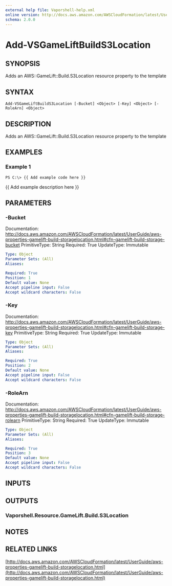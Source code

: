 ```yaml
---
external help file: Vaporshell-help.xml
online version: http://docs.aws.amazon.com/AWSCloudFormation/latest/UserGuide/aws-properties-gamelift-build-storagelocation.html
schema: 2.0.0
---
```


# Add-VSGameLiftBuildS3Location

## SYNOPSIS
Adds an AWS::GameLift::Build.S3Location resource property to the template

## SYNTAX

```
Add-VSGameLiftBuildS3Location [-Bucket] <Object> [-Key] <Object> [-RoleArn] <Object>
```

## DESCRIPTION
Adds an AWS::GameLift::Build.S3Location resource property to the template

## EXAMPLES

### Example 1
```
PS C:\> {{ Add example code here }}
```

{{ Add example description here }}

## PARAMETERS

### -Bucket
Documentation: http://docs.aws.amazon.com/AWSCloudFormation/latest/UserGuide/aws-properties-gamelift-build-storagelocation.html#cfn-gamelift-build-storage-bucket
PrimitiveType: String
Required: True
UpdateType: Immutable

```yaml
Type: Object
Parameter Sets: (All)
Aliases: 

Required: True
Position: 1
Default value: None
Accept pipeline input: False
Accept wildcard characters: False
```

### -Key
Documentation: http://docs.aws.amazon.com/AWSCloudFormation/latest/UserGuide/aws-properties-gamelift-build-storagelocation.html#cfn-gamelift-build-storage-key
PrimitiveType: String
Required: True
UpdateType: Immutable

```yaml
Type: Object
Parameter Sets: (All)
Aliases: 

Required: True
Position: 2
Default value: None
Accept pipeline input: False
Accept wildcard characters: False
```

### -RoleArn
Documentation: http://docs.aws.amazon.com/AWSCloudFormation/latest/UserGuide/aws-properties-gamelift-build-storagelocation.html#cfn-gamelift-build-storage-rolearn
PrimitiveType: String
Required: True
UpdateType: Immutable

```yaml
Type: Object
Parameter Sets: (All)
Aliases: 

Required: True
Position: 3
Default value: None
Accept pipeline input: False
Accept wildcard characters: False
```

## INPUTS

## OUTPUTS

### Vaporshell.Resource.GameLift.Build.S3Location

## NOTES

## RELATED LINKS

[http://docs.aws.amazon.com/AWSCloudFormation/latest/UserGuide/aws-properties-gamelift-build-storagelocation.html](http://docs.aws.amazon.com/AWSCloudFormation/latest/UserGuide/aws-properties-gamelift-build-storagelocation.html)

